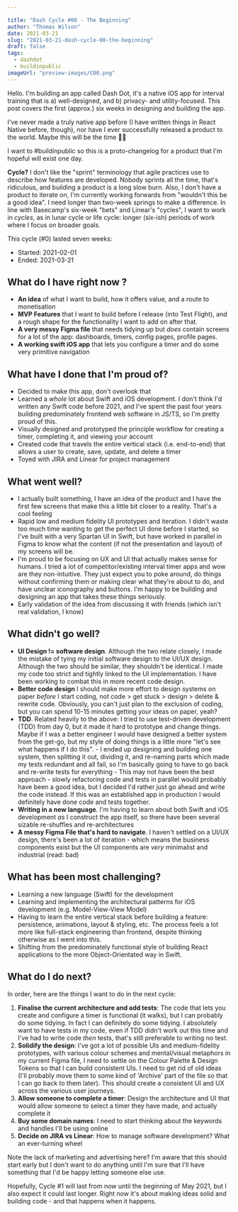 ```yaml
---

title: "Dash Cycle #00 - The Beginning"
author: "Thomas Wilson"
date: 2021-03-21
slug: "2021-03-21-dash-cycle-00-the-beginning"
draft: false
tags:
  - dashdot
  - buildinpublic
imageUrl: "preview-images/C00.png"
---
```


Hello. I'm building an app called Dash Dot, it's a native iOS app for interval training that is a) well-designed, and b) privacy- and utility-focused. This post covers the first (approx.) six weeks in designing and building the app.

I've never made a truly native app before (I have written things in React Native before, though), nor have I ever successfully released a product to the world. Maybe this will be the time 🤷‍♀️

I want to #buildinpublic so this is a proto-changelog for a product that I'm hopeful will exist one day.

**Cycle?** I don't like the "sprint" terminology that agile practices use to describe how features are developed. Nobody sprints all the time, that's ridiculous, and building a product is a long slow burn. Also, I don't have a product to iterate on, I'm currently working forwards from "wouldn't this be a good idea". I need longer than two-week springs to make a difference. In line with Basecamp's six-week "bets" and Linear's "cycles", I want to work in _cycles_, as in lunar cycle or life cycle: longer (six-ish) periods of work where I focus on broader goals.

This cycle (#0) lasted seven weeks:

- Started: 2021-02-01
- Ended: 2021-03-21

## What do I have right now ?

- **An idea** of what I want to build, how it offers value, and a route to monetisation
- **MVP Features** that I want to build before I release (into Test Flight), and a rough shape for the functionality I want to add on after that.
- **A very messy Figma file** that needs tidying up but _does_ contain screens for a lot of the app: dashboards, timers, config pages, profile pages.
- **A working swift iOS app** that lets you configure a timer and do some very primitive navigation

## What have I done that I'm proud of?

- Decided to make this app, don't overlook that
- Learned a _whole_ lot about Swift and iOS development. I don't think I'd written any Swift code before 2021, and I've spent the past four years building predominately frontend web software in JS/TS, so I'm pretty proud of this.
- Visually designed and prototyped the principle workflow for creating a timer, completing it, and viewing your account
- Created code that travels the entire vertical stack (i.e. end-to-end) that allows a user to create, save, update, and delete a timer
- Toyed with JIRA and Linear for project management

## What went well?

- I actually built something, I have an idea of the product and I have the first few screens that make this a little bit closer to a reality. That's a cool feeling
- Rapid low and medium fidelity UI prototypes and iteration. I didn't waste too much time wanting to get the perfect UI done before I started, so I've built with a very Spartan UI in Swift, but have worked in parallel in Figma to know what the content (if not the presentation and layout) of my screens will be.
- I'm proud to be focusing on UX and UI that actually makes sense for humans. I tried a lot of competitor/existing interval timer apps and wow are they non-intuitive. They just expect you to poke around, do things without confirming them or making clear what they're about to do, and have unclear iconography and buttons. I'm happy to be building and designing an app that takes these things seriously.
- Early validation of the idea from discussing it with friends (which isn't real validation, I know)

## What didn't go well?

- **UI Design != software design**. Although the two relate closely, I made the mistake of tying my initial software design to the UI/UX design. Although the two should be similar, they shouldn't be identical. I made my code too strict and tightly linked to the UI implementation. I have been working to combat this in more recent code design.
- **Better code design** I should make more effort to design systems on paper _before_ I start coding, not code > get stuck > design > delete & rewrite code. Obviously, you can't just plan to the exclusion of coding, but you can spend 10-15 minutes getting your ideas on paper, yeah?
- **TDD**. Related heavily to the above: I tried to use test-driven development (TDD) from day 0, but it made it hard to prototype and change things. Maybe if I was a better engineer I would have designed a better system from the get-go, but my style of doing things is a little more "let's see what happens if I do this". - I ended up designing and building one system, then splitting it out, dividing it, and re-naming parts which made my tests redundant and all fail, so I'm basically going to have to go back and re-write tests for everything - This may not have been the best approach - slowly refactoring code and tests in parallel would probably have been a good idea, but I decided I'd rather just go ahead and write the code instead. If this was an established app in production I would definitely have done code and tests together.
- **Writing in a new language**. I'm having to learn about both Swift and iOS development _as_ I construct the app itself, so there have been several sizable re-shuffles and re-architectures
- **A messy Figma File that's hard to navigate**. I haven't settled on a UI/UX design, there's been a lot of iteration - which means the business components exist but the UI components are _very_ minimalist and industrial (read: bad)

## What has been most challenging?

- Learning a new language (Swift) for the development
- Learning and implementing the architectural patterns for iOS development (e.g. Model-View-View Model)
- Having to learn the entire vertical stack before building a feature: persistence, animations, layout & styling, etc. The process feels a lot more like full-stack engineering than frontend, despite thinking otherwise as I went into this.
- Shifting from the predominately functional style of building React applications to the more Object-Orientated way in Swift.

## What do I do next?

In order, here are the things I want to do in the next cycle:

1. **Finalise the current architecture and add tests**: The code that lets you create and configure a timer is functional (it walks), but I can probably do some tidying. In fact I can definitely do some tidying. I absolutely want to have tests in my code, even if TDD didn't work out this time and I've had to write code _then_ tests, that's still preferable to writing no test.
2. **Solidify the design**: I've got a lot of possible UIs and medium-fidelity prototypes, with various colour schemes and mental/visual metaphors in my current Figma file, I need to settle on the Colour Palette & Design Tokens so that I can build consistent UIs. I need to get rid of old ideas (I'll probably move them to some kind of 'Archive' part of the file so that I can go back to them later). This should create a consistent UI and UX across the various user journeys.
3. **Allow someone to complete a timer**: Design the architecture and UI that would allow someone to select a timer they have made, and actually complete it
4. **Buy some domain names**: I need to start thinking about the keywords and handles I'll be using online
5. **Decide on JIRA vs Linear**: How to manage software development? What an ever-turning wheel

Note the lack of marketing and advertising here? I'm aware that this should start early but I don't want to do anything until I'm sure that I'll have something that I'd be happy letting someone else use.

Hopefully, Cycle #1 will last from now until the beginning of May 2021, but I also expect it could last longer. Right now it's about making ideas solid and building code - and that happens when it happens.
